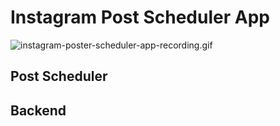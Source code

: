 # Instagram Post Scheduler App

![instagram-poster-scheduler-app-recording.gif](poster-scheduler%2Fmedia%2Finstagram-poster-scheduler-app-recording.gif)

## Post Scheduler

## Backend
